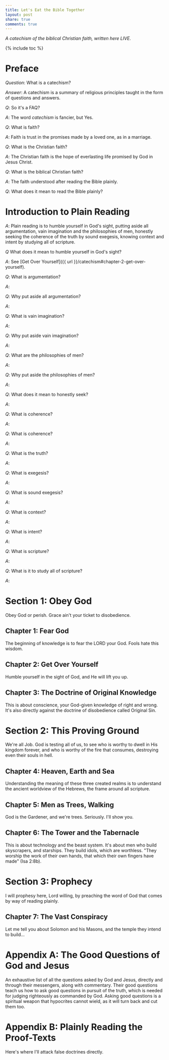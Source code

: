 ```yaml
---
title: Let's Eat the Bible Together
layout: post
share: true
comments: true
---
```


*A catechism of the biblical Christian faith, written here LIVE.*

{% include toc %}

# Preface

*Question*: What is a catechism?

*Answer*: A catechism is a summary of religious principles taught in the form of questions and answers.

*Q*: So it's a FAQ?

*A*: The word *catechism* is fancier, but Yes.

*Q*: What is faith?

*A*: Faith is trust in the promises made by a loved one, as in a marriage.

*Q*: What is the Christian faith?

*A*: The Christian faith is the hope of everlasting life promised by God in Jesus Christ.

*Q*: What is the biblical Christian faith?

*A*: The faith understood after reading the Bible plainly.

*Q*: What does it mean to read the Bible plainly?

# Introduction to Plain Reading

*A*: Plain reading is to humble yourself in God's sight, putting aside all argumentation, vain imagination and the philosophies of men, honestly seeking the coherence of the truth by sound exegesis, knowing context and intent by studying all of scripture.

*Q* What does it mean to humble yourself in God's sight?

*A*: See [Get Over Yourself]({{ url }}/catechism#chapter-2-get-over-yourself).

*Q*: What is argumentation?

*A*: 

*Q*: Why put aside all argumentation?

*A*: 

*Q*: What is vain imagination?

*A*: 

*Q*: Why put aside vain imagination?

*A*: 

*Q*: What are the philosophies of men?

*A*: 

*Q*: Why put aside the philosophies of men?

*A*: 

*Q*: What does it mean to honestly seek?

*A*: 

*Q*: What is coherence?

*A*: 

*Q*: What is coherence?

*A*: 

*Q*: What is the truth?

*A*: 

*Q*: What is exegesis?

*A*: 

*Q*: What is sound exegesis?

*A*: 

*Q*: What is context?

*A*: 

*Q*: What is intent?

*A*: 

*Q*: What is scripture?

*A*: 

*Q*: What is it to study all of scripture?

*A*: 

# Section 1: Obey God

Obey God or perish. Grace ain't your ticket to disobedience.

## Chapter 1: Fear God

The beginning of knowledge is to fear the LORD your God. Fools hate this wisdom.

## Chapter 2: Get Over Yourself

Humble yourself in the sight of God, and He will lift you up.

## Chapter 3: The Doctrine of Original Knowledge

This is about conscience, your God-given knowledge of right and wrong. It's also directly against the doctrine of disobedience called Original Sin.

# Section 2: This Proving Ground

We're all Job. God is testing all of us, to see who is worthy to dwell in His kingdom forever, and who is worthy of the fire that consumes, destroying even their souls in hell.

## Chapter 4: Heaven, Earth and Sea

Understanding the meaning of these three created realms is to understand the ancient worldview of the Hebrews, the frame around all scripture.

## Chapter 5: Men as Trees, Walking

God is the Gardener, and we're trees. Seriously. I'll show you.

## Chapter 6: The Tower and the Tabernacle

This is about technology and the beast system. It's about men who build skyscrapers, and starships. They build idols, which are worthless. "They worship the work of their own hands, that which their own fingers have made" (Isa 2:8b).

# Section 3: Prophecy

I will prophesy here, Lord willing, by preaching the word of God that comes by way of reading plainly.

## Chapter 7: The Vast Conspiracy

Let me tell you about Solomon and his Masons, and the temple they intend to build...

# Appendix A: The Good Questions of God and Jesus

An exhaustive list of all the questions asked by God and Jesus, directly and through their messengers, along with commentary. Their good questions teach us how to ask good questions in pursuit of the truth, which is needed for judging righteously as commanded by God. Asking good questions is a spiritual weapon that hypocrites cannot wield, as it will turn back and cut them too.

# Appendix B: Plainly Reading the Proof-Texts

Here's where I'll attack false doctrines directly.